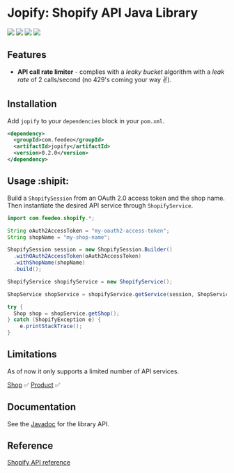 # Jopify: Shopify API Java Library
[![][travis img]][travis]
[![][release img]][release]
[![][license img]][license]
[![][codecov img]][codecov]

## Features
* __API call rate limiter__ - complies with a _leaky bucket_ algorithm with a _leak rate_ of 2 calls/second (no 429's coming your way :v:).

## Installation
Add `jopify` to your `dependencies` block in your `pom.xml`.
```xml
<dependency>
  <groupId>com.feedeo</groupId>
  <artifactId>jopify</artifactId>
  <version>0.2.0</version>
</dependency>
```

## Usage :shipit:
Build a `ShopifySession` from an OAuth 2.0 access token and the shop name. Then instantiate the desired API service through `ShopifyService`.
```java
import com.feedeo.shopify.*;

String oAuth2AccessToken = "my-oauth2-access-token";
String shopName = "my-shop-name";

ShopifySession session = new ShopifySession.Builder()
  .withOAuth2AccessToken(oAuth2AccessToken)
  .withShopName(shopName)
  .build();

ShopifyService shopifyService = new ShopifyService();

ShopService shopService = shopifyService.getService(session, ShopService.class);

try {
  Shop shop = shopService.getShop();
} catch (ShopifyException e) {
    e.printStackTrace();
}
```

## Limitations
As of now it only supports a limited number of API services.

[Shop](https://docs.shopify.com/api/reference/shop) :white_check_mark:
[Product](https://docs.shopify.com/api/reference/product) :white_check_mark:

## Documentation
See the [Javadoc](http://feedeo.github.io/jopify/javadoc/) for the library API.

## Reference
[Shopify API reference](https://docs.shopify.com/api/reference)

[travis]:https://travis-ci.org/feedeo/jopify
[travis img]:https://travis-ci.org/feedeo/jopify.svg?branch=master

[release]:https://github.com/feedeo/jopify/releases
[release img]:https://img.shields.io/github/release/feedeo/jopify.svg

[license]:LICENSE
[license img]:https://img.shields.io/badge/license-MIT-blue.svg

[codecov]:https://codecov.io/github/feedeo/jopify?branch=master
[codecov img]:https://codecov.io/github/feedeo/jopify/coverage.svg?branch=master